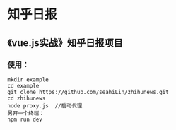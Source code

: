# 知乎日报
## 《vue.js实战》知乎日报项目
### 使用： 
    mkdir example
    cd example
    git clone https://github.com/seahiLin/zhihunews.git
    cd zhihunews
    node proxy.js  //启动代理
    另开一个终端：
    npm run dev  
